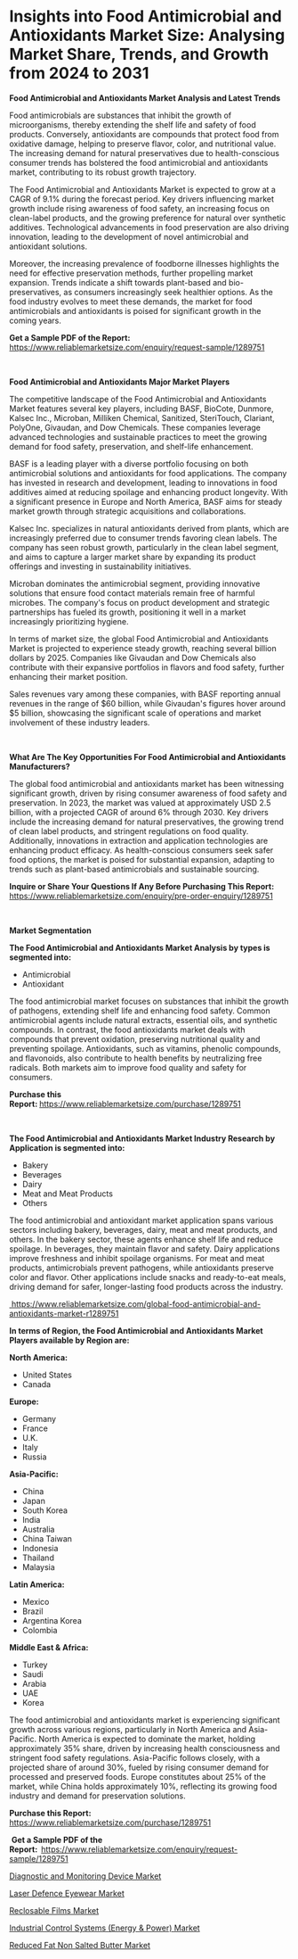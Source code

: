 <p><h1>Insights into Food Antimicrobial and Antioxidants Market Size: Analysing Market Share, Trends, and Growth from 2024 to 2031</h1></p><p><strong>Food Antimicrobial and Antioxidants Market Analysis and Latest Trends</strong></p>
<p><p>Food antimicrobials are substances that inhibit the growth of microorganisms, thereby extending the shelf life and safety of food products. Conversely, antioxidants are compounds that protect food from oxidative damage, helping to preserve flavor, color, and nutritional value. The increasing demand for natural preservatives due to health-conscious consumer trends has bolstered the food antimicrobial and antioxidants market, contributing to its robust growth trajectory.</p><p>The Food Antimicrobial and Antioxidants Market is expected to grow at a CAGR of 9.1% during the forecast period. Key drivers influencing market growth include rising awareness of food safety, an increasing focus on clean-label products, and the growing preference for natural over synthetic additives. Technological advancements in food preservation are also driving innovation, leading to the development of novel antimicrobial and antioxidant solutions.</p><p>Moreover, the increasing prevalence of foodborne illnesses highlights the need for effective preservation methods, further propelling market expansion. Trends indicate a shift towards plant-based and bio-preservatives, as consumers increasingly seek healthier options. As the food industry evolves to meet these demands, the market for food antimicrobials and antioxidants is poised for significant growth in the coming years.</p></p>
<p><strong>Get a Sample PDF of the Report:&nbsp;</strong> <a href="https://www.reliablemarketsize.com/enquiry/request-sample/1289751?utm_campaign=1105&utm_medium=2&utm_source=Github&utm_content=ia&utm_term=26102024&utm_id=food-antimicrobial-and-antioxidants">https://www.reliablemarketsize.com/enquiry/request-sample/1289751</a></p>
<p>&nbsp;</p>
<p><strong>Food Antimicrobial and Antioxidants Major Market Players</strong></p>
<p><p>The competitive landscape of the Food Antimicrobial and Antioxidants Market features several key players, including BASF, BioCote, Dunmore, Kalsec Inc., Microban, Milliken Chemical, Sanitized, SteriTouch, Clariant, PolyOne, Givaudan, and Dow Chemicals. These companies leverage advanced technologies and sustainable practices to meet the growing demand for food safety, preservation, and shelf-life enhancement.</p><p>BASF is a leading player with a diverse portfolio focusing on both antimicrobial solutions and antioxidants for food applications. The company has invested in research and development, leading to innovations in food additives aimed at reducing spoilage and enhancing product longevity. With a significant presence in Europe and North America, BASF aims for steady market growth through strategic acquisitions and collaborations.</p><p>Kalsec Inc. specializes in natural antioxidants derived from plants, which are increasingly preferred due to consumer trends favoring clean labels. The company has seen robust growth, particularly in the clean label segment, and aims to capture a larger market share by expanding its product offerings and investing in sustainability initiatives.</p><p>Microban dominates the antimicrobial segment, providing innovative solutions that ensure food contact materials remain free of harmful microbes. The company's focus on product development and strategic partnerships has fueled its growth, positioning it well in a market increasingly prioritizing hygiene.</p><p>In terms of market size, the global Food Antimicrobial and Antioxidants Market is projected to experience steady growth, reaching several billion dollars by 2025. Companies like Givaudan and Dow Chemicals also contribute with their expansive portfolios in flavors and food safety, further enhancing their market position.</p><p>Sales revenues vary among these companies, with BASF reporting annual revenues in the range of $60 billion, while Givaudan's figures hover around $5 billion, showcasing the significant scale of operations and market involvement of these industry leaders.</p></p>
<p>&nbsp;</p>
<p><strong>What Are The Key Opportunities For Food Antimicrobial and Antioxidants Manufacturers?</strong></p>
<p><p>The global food antimicrobial and antioxidants market has been witnessing significant growth, driven by rising consumer awareness of food safety and preservation. In 2023, the market was valued at approximately USD 2.5 billion, with a projected CAGR of around 6% through 2030. Key drivers include the increasing demand for natural preservatives, the growing trend of clean label products, and stringent regulations on food quality. Additionally, innovations in extraction and application technologies are enhancing product efficacy. As health-conscious consumers seek safer food options, the market is poised for substantial expansion, adapting to trends such as plant-based antimicrobials and sustainable sourcing.</p></p>
<p><strong>Inquire or Share Your Questions If Any Before Purchasing This Report:</strong> <a href="https://www.reliablemarketsize.com/enquiry/pre-order-enquiry/1289751?utm_campaign=1105&utm_medium=2&utm_source=Github&utm_content=ia&utm_term=26102024&utm_id=food-antimicrobial-and-antioxidants">https://www.reliablemarketsize.com/enquiry/pre-order-enquiry/1289751</a></p>
<p>&nbsp;</p>
<p><strong>Market Segmentation</strong></p>
<p><strong>The Food Antimicrobial and Antioxidants Market Analysis by types is segmented into:</strong></p>
<p><ul><li>Antimicrobial</li><li>Antioxidant</li></ul></p>
<p><p>The food antimicrobial market focuses on substances that inhibit the growth of pathogens, extending shelf life and enhancing food safety. Common antimicrobial agents include natural extracts, essential oils, and synthetic compounds. In contrast, the food antioxidants market deals with compounds that prevent oxidation, preserving nutritional quality and preventing spoilage. Antioxidants, such as vitamins, phenolic compounds, and flavonoids, also contribute to health benefits by neutralizing free radicals. Both markets aim to improve food quality and safety for consumers.</p></p>
<p><strong>Purchase this Report:&nbsp;</strong><a href="https://www.reliablemarketsize.com/purchase/1289751?utm_campaign=1105&utm_medium=2&utm_source=Github&utm_content=ia&utm_term=26102024&utm_id=food-antimicrobial-and-antioxidants">https://www.reliablemarketsize.com/purchase/1289751</a></p>
<p>&nbsp;</p>
<p><strong>The Food Antimicrobial and Antioxidants Market Industry Research by Application is segmented into:</strong></p>
<p><ul><li>Bakery</li><li>Beverages</li><li>Dairy</li><li>Meat and Meat Products</li><li>Others</li></ul></p>
<p><p>The food antimicrobial and antioxidant market application spans various sectors including bakery, beverages, dairy, meat and meat products, and others. In the bakery sector, these agents enhance shelf life and reduce spoilage. In beverages, they maintain flavor and safety. Dairy applications improve freshness and inhibit spoilage organisms. For meat and meat products, antimicrobials prevent pathogens, while antioxidants preserve color and flavor. Other applications include snacks and ready-to-eat meals, driving demand for safer, longer-lasting food products across the industry.</p></p>
<p><a href="https://www.reliablemarketsize.com/global-food-antimicrobial-and-antioxidants-market-r1289751?utm_campaign=1105&utm_medium=2&utm_source=Github&utm_content=ia&utm_term=26102024&utm_id=food-antimicrobial-and-antioxidants">&nbsp;https://www.reliablemarketsize.com/global-food-antimicrobial-and-antioxidants-market-r1289751</a></p>
<p><strong>In terms of Region, the Food Antimicrobial and Antioxidants Market Players available by Region are:</strong></p>
<p>
    <p> <strong> North America: </strong>
        <ul>
            <li>United States</li>
            <li>Canada</li>
        </ul>
        </p> 
    <p> <strong> Europe: </strong>
        <ul>
            <li>Germany</li>
            <li>France</li>
            <li>U.K.</li>
            <li>Italy</li>
            <li>Russia</li>
        </ul>
        </p> 
    <p> <strong> Asia-Pacific: </strong>
        <ul>
            <li>China</li>
            <li>Japan</li>
            <li>South Korea</li>
            <li>India</li>
            <li>Australia</li>
            <li>China Taiwan</li>
            <li>Indonesia</li>
            <li>Thailand</li>
            <li>Malaysia</li>
        </ul>
        </p> 
    <p> <strong> Latin America: </strong>
        <ul>
            <li>Mexico</li>
            <li>Brazil</li>
            <li>Argentina Korea</li>
            <li>Colombia</li>
        </ul>
        </p> 
    <p> <strong> Middle East & Africa: </strong>
        <ul>
            <li>Turkey</li>
            <li>Saudi</li>
            <li>Arabia</li>
            <li>UAE</li>
            <li>Korea</li>
        </ul>
    </p>
    </p>
<p><p>The food antimicrobial and antioxidants market is experiencing significant growth across various regions, particularly in North America and Asia-Pacific. North America is expected to dominate the market, holding approximately 35% share, driven by increasing health consciousness and stringent food safety regulations. Asia-Pacific follows closely, with a projected share of around 30%, fueled by rising consumer demand for processed and preserved foods. Europe constitutes about 25% of the market, while China holds approximately 10%, reflecting its growing food industry and demand for preservation solutions.</p></p>
<p><strong>Purchase this Report: </strong><a href="https://www.reliablemarketsize.com/purchase/1289751?utm_campaign=1105&utm_medium=2&utm_source=Github&utm_content=ia&utm_term=26102024&utm_id=food-antimicrobial-and-antioxidants">https://www.reliablemarketsize.com/purchase/1289751</a></p>
<p>&nbsp;<strong>Get a Sample PDF of the Report:&nbsp;&nbsp;</strong><a href="https://www.reliablemarketsize.com/enquiry/request-sample/1289751?utm_campaign=1105&utm_medium=2&utm_source=Github&utm_content=ia&utm_term=26102024&utm_id=food-antimicrobial-and-antioxidants">https://www.reliablemarketsize.com/enquiry/request-sample/1289751</a></p>
<p><strong></strong></p>
<p><p><a href="https://github.com/caetlinivcar/Market-Research-Report-List-1/blob/main/diagnostic-and-monitoring-device-market.md?utm_campaign=1105&utm_medium=2&utm_source=Github&utm_content=ia&utm_term=26102024&utm_id=food-antimicrobial-and-antioxidants">Diagnostic and Monitoring Device Market</a></p><p><a href="https://www.linkedin.com/pulse/market-dynamics-future-trends-global-laser-defence-eyewear-sector-yx4af?utm_campaign=1105&utm_medium=2&utm_source=Github&utm_content=ia&utm_term=26102024&utm_id=food-antimicrobial-and-antioxidants">Laser Defence Eyewear Market</a></p><p><a href="https://www.linkedin.com/pulse/pulse-reclosable-films-rhythms-change-market-resonance-2024-2031-nd5nc?utm_campaign=1105&utm_medium=2&utm_source=Github&utm_content=ia&utm_term=26102024&utm_id=food-antimicrobial-and-antioxidants">Reclosable Films Market</a></p><p><a href="https://www.linkedin.com/pulse/industrial-control-systems-energy-power-industry-sector-new-technologies-aochc?utm_campaign=1105&utm_medium=2&utm_source=Github&utm_content=ia&utm_term=26102024&utm_id=food-antimicrobial-and-antioxidants">Industrial Control Systems (Energy & Power) Market</a></p><p><a href="https://github.com/judesaxav/Market-Research-Report-List-1/blob/main/reduced-fat-non-salted-butter-market.md?utm_campaign=1105&utm_medium=2&utm_source=Github&utm_content=ia&utm_term=26102024&utm_id=food-antimicrobial-and-antioxidants">Reduced Fat Non Salted Butter Market</a></p></p>
